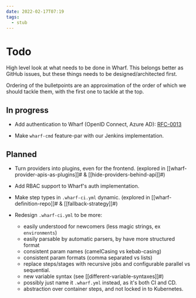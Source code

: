 ```yaml
---
date: 2022-02-17T07:19
tags: 
  - stub
---
```


# Todo

High level look at what needs to be done in Wharf. This belongs better as GitHub
issues, but these things needs to be designed/architected first.

Ordering of the bulletpoints are an approximation of the order of which we
should tackle them, with the first one to tackle at the top.

## In progress

- Add authentication to Wharf (OpenID Connect, Azure AD): [RFC-0013](https://iver-wharf.github.io/rfcs/published/0013-authentication)

- Make `wharf-cmd` feature-par with our Jenkins implementation.

## Planned

- Turn providers into plugins, even for the frontend. (explored in [[wharf-provider-apis-as-plugins]]# & [[hide-providers-behind-api]]#)

- Add RBAC support to Wharf's auth implementation.

- Make step types in `.wharf-ci.yml` dynamic. (explored in [[wharf-definition-repo]]# & [[fallback-strategy]]#)

- Redesign `.wharf-ci.yml` to be more:

  - easily understood for newcomers (less magic strings, ex `environments`)
  - easily parsable by automatic parsers, by have more structured format
  - consistent param names (camelCasing vs kebab-casing)
  - consistent param formats (comma separated vs lists)
  - replace steps/stages with recursive jobs and configurable parallel vs sequential.
  - new variable syntax (see [[different-variable-syntaxes]]#)
  - possibly just name it `.wharf.yml` instead, as it's both CI and CD.
  - abstraction over container steps, and not locked in to Kubernetes.

